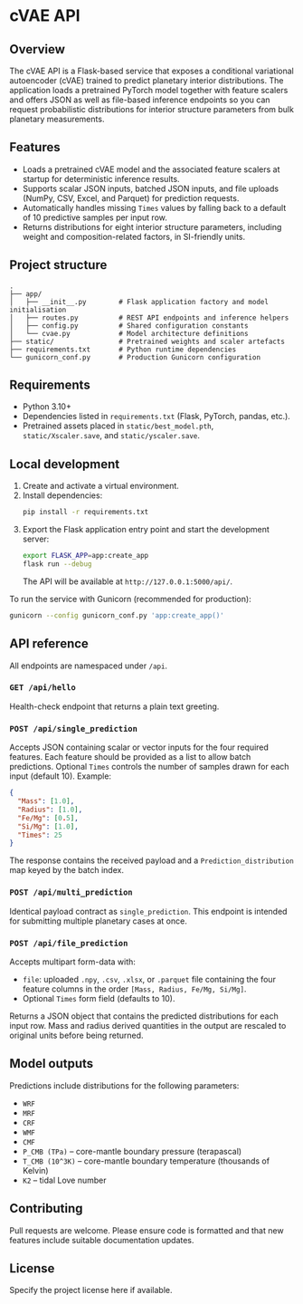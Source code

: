 # cVAE API

## Overview
The cVAE API is a Flask-based service that exposes a conditional variational autoencoder (cVAE) trained to predict planetary interior distributions. The application loads a pretrained PyTorch model together with feature scalers and offers JSON as well as file-based inference endpoints so you can request probabilistic distributions for interior structure parameters from bulk planetary measurements.

## Features
- Loads a pretrained cVAE model and the associated feature scalers at startup for deterministic inference results.
- Supports scalar JSON inputs, batched JSON inputs, and file uploads (NumPy, CSV, Excel, and Parquet) for prediction requests.
- Automatically handles missing `Times` values by falling back to a default of 10 predictive samples per input row.
- Returns distributions for eight interior structure parameters, including weight and composition-related factors, in SI-friendly units.

## Project structure
```
.
├── app/
│   ├── __init__.py        # Flask application factory and model initialisation
│   ├── routes.py          # REST API endpoints and inference helpers
│   ├── config.py          # Shared configuration constants
│   └── cvae.py            # Model architecture definitions
├── static/                # Pretrained weights and scaler artefacts
├── requirements.txt       # Python runtime dependencies
└── gunicorn_conf.py       # Production Gunicorn configuration
```

## Requirements
- Python 3.10+
- Dependencies listed in `requirements.txt` (Flask, PyTorch, pandas, etc.).
- Pretrained assets placed in `static/best_model.pth`, `static/Xscaler.save`, and `static/yscaler.save`.

## Local development
1. Create and activate a virtual environment.
2. Install dependencies:
   ```bash
   pip install -r requirements.txt
   ```
3. Export the Flask application entry point and start the development server:
   ```bash
   export FLASK_APP=app:create_app
   flask run --debug
   ```
   The API will be available at `http://127.0.0.1:5000/api/`.

To run the service with Gunicorn (recommended for production):
```bash
gunicorn --config gunicorn_conf.py 'app:create_app()'
```

## API reference
All endpoints are namespaced under `/api`.

### `GET /api/hello`
Health-check endpoint that returns a plain text greeting.

### `POST /api/single_prediction`
Accepts JSON containing scalar or vector inputs for the four required features. Each feature should be provided as a list to allow batch predictions. Optional `Times` controls the number of samples drawn for each input (default 10). Example:
```json
{
  "Mass": [1.0],
  "Radius": [1.0],
  "Fe/Mg": [0.5],
  "Si/Mg": [1.0],
  "Times": 25
}
```
The response contains the received payload and a `Prediction_distribution` map keyed by the batch index.

### `POST /api/multi_prediction`
Identical payload contract as `single_prediction`. This endpoint is intended for submitting multiple planetary cases at once.

### `POST /api/file_prediction`
Accepts multipart form-data with:
- `file`: uploaded `.npy`, `.csv`, `.xlsx`, or `.parquet` file containing the four feature columns in the order `[Mass, Radius, Fe/Mg, Si/Mg]`.
- Optional `Times` form field (defaults to 10).

Returns a JSON object that contains the predicted distributions for each input row. Mass and radius derived quantities in the output are rescaled to original units before being returned.

## Model outputs
Predictions include distributions for the following parameters:
- `WRF`
- `MRF`
- `CRF`
- `WMF`
- `CMF`
- `P_CMB (TPa)` – core-mantle boundary pressure (terapascal)
- `T_CMB (10^3K)` – core-mantle boundary temperature (thousands of Kelvin)
- `K2` – tidal Love number

## Contributing
Pull requests are welcome. Please ensure code is formatted and that new features include suitable documentation updates.

## License
Specify the project license here if available.

